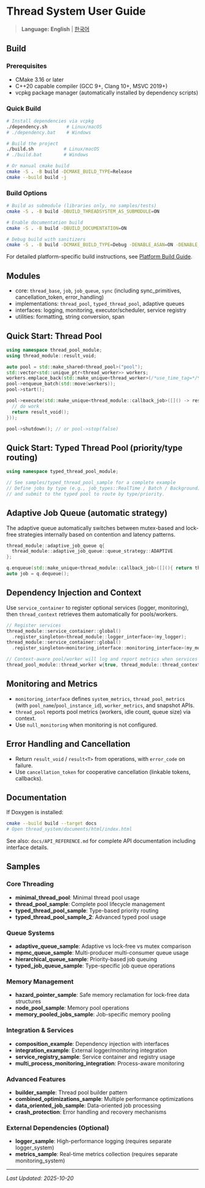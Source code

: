 # Thread System User Guide

> **Language:** **English** | [한국어](USER_GUIDE_KO.md)

## Build

### Prerequisites
- CMake 3.16 or later
- C++20 capable compiler (GCC 9+, Clang 10+, MSVC 2019+)
- vcpkg package manager (automatically installed by dependency scripts)

### Quick Build
```bash
# Install dependencies via vcpkg
./dependency.sh       # Linux/macOS
# ./dependency.bat    # Windows

# Build the project
./build.sh           # Linux/macOS  
# ./build.bat        # Windows

# Or manual cmake build
cmake -S . -B build -DCMAKE_BUILD_TYPE=Release
cmake --build build -j
```

### Build Options
```bash
# Build as submodule (libraries only, no samples/tests)
cmake -S . -B build -DBUILD_THREADSYSTEM_AS_SUBMODULE=ON

# Enable documentation build
cmake -S . -B build -DBUILD_DOCUMENTATION=ON

# Debug build with sanitizers
cmake -S . -B build -DCMAKE_BUILD_TYPE=Debug -DENABLE_ASAN=ON -DENABLE_UBSAN=ON
```

For detailed platform-specific build instructions, see [Platform Build Guide](./PLATFORM_BUILD_GUIDE.md).

## Modules

- core: `thread_base`, `job`, `job_queue`, `sync` (including sync_primitives, cancellation_token, error_handling)
- implementations: `thread_pool`, `typed_thread_pool`, adaptive queues
- interfaces: logging, monitoring, executor/scheduler, service registry
- utilities: formatting, string conversion, span

## Quick Start: Thread Pool

```cpp
using namespace thread_pool_module;
using thread_module::result_void;

auto pool = std::make_shared<thread_pool>("pool");
std::vector<std::unique_ptr<thread_worker>> workers;
workers.emplace_back(std::make_unique<thread_worker>(/*use_time_tag=*/false));
pool->enqueue_batch(std::move(workers));
pool->start();

pool->execute(std::make_unique<thread_module::callback_job>([]() -> result_void {
  // do work
  return result_void();
}));

pool->shutdown(); // or pool->stop(false)
```

## Quick Start: Typed Thread Pool (priority/type routing)

```cpp
using namespace typed_thread_pool_module;

// See samples/typed_thread_pool_sample for a complete example
// Define jobs by type (e.g., job_types::RealTime / Batch / Background)
// and submit to the typed pool to route by type/priority.
```

## Adaptive Job Queue (automatic strategy)

The adaptive queue automatically switches between mutex-based and lock-free 
strategies internally based on contention and latency patterns.

```cpp
thread_module::adaptive_job_queue q{
  thread_module::adaptive_job_queue::queue_strategy::ADAPTIVE
};

q.enqueue(std::make_unique<thread_module::callback_job>([](){ return thread_module::result_void(); }));
auto job = q.dequeue();
```

## Dependency Injection and Context

Use `service_container` to register optional services (logger, monitoring), then
`thread_context` retrieves them automatically for pools/workers.

```cpp
// Register services
thread_module::service_container::global()
  .register_singleton<thread_module::logger_interface>(my_logger);
thread_module::service_container::global()
  .register_singleton<monitoring_interface::monitoring_interface>(my_monitoring);

// Context-aware pool/worker will log and report metrics when services exist
thread_pool_module::thread_worker w{true, thread_module::thread_context{}};
```

## Monitoring and Metrics

- `monitoring_interface` defines `system_metrics`, `thread_pool_metrics` (with
  `pool_name`/`pool_instance_id`), `worker_metrics`, and snapshot APIs.
- `thread_pool` reports pool metrics (workers, idle count, queue size) via context.
- Use `null_monitoring` when monitoring is not configured.

## Error Handling and Cancellation

- Return `result_void` / `result<T>` from operations, with `error_code` on failure.
- Use `cancellation_token` for cooperative cancellation (linkable tokens, callbacks).

## Documentation

If Doxygen is installed:

```bash
cmake --build build --target docs
# Open thread_system/documents/html/index.html
```

See also: `docs/API_REFERENCE.md` for complete API documentation including interface details.

## Samples

### Core Threading
- **minimal_thread_pool**: Minimal thread pool usage
- **thread_pool_sample**: Complete pool lifecycle management
- **typed_thread_pool_sample**: Type-based priority routing
- **typed_thread_pool_sample_2**: Advanced typed pool usage

### Queue Systems
- **adaptive_queue_sample**: Adaptive vs lock-free vs mutex comparison
- **mpmc_queue_sample**: Multi-producer multi-consumer queue usage
- **hierarchical_queue_sample**: Priority-based job queuing
- **typed_job_queue_sample**: Type-specific job queue operations

### Memory Management
- **hazard_pointer_sample**: Safe memory reclamation for lock-free data structures
- **node_pool_sample**: Memory pool operations
- **memory_pooled_jobs_sample**: Job-specific memory pooling

### Integration & Services
- **composition_example**: Dependency injection with interfaces
- **integration_example**: External logger/monitoring integration
- **service_registry_sample**: Service container and registry usage
- **multi_process_monitoring_integration**: Process-aware monitoring

### Advanced Features
- **builder_sample**: Thread pool builder pattern
- **combined_optimizations_sample**: Multiple performance optimizations
- **data_oriented_job_sample**: Data-oriented job processing
- **crash_protection**: Error handling and recovery mechanisms

### External Dependencies (Optional)
- **logger_sample**: High-performance logging (requires separate logger_system)
- **metrics_sample**: Real-time metrics collection (requires separate monitoring_system)

---

*Last Updated: 2025-10-20*
